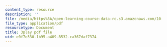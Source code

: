 ```yaml
---
content_type: resource
description: ''
file: /media/https%3A/open-learning-course-data-rc.s3.amazonaws.com/10-34-numerical-methods-applied-to-chemical-engineering-fall-2015/e0f7e3301b95a4098532ca367daf7374_We570M74cXE.pdf
file_type: application/pdf
resourcetype: Document
title: 3play pdf file
uid: e0f7e330-1b95-a409-8532-ca367daf7374
---
```

